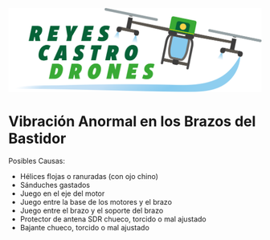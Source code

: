 ![Reyes Castro Drones](../Reyes-Castro-Drones_LOGO.png "Reyes Castro Drones")

# Vibración Anormal en los Brazos del Bastidor

Posibles Causas:
* Hélices flojas o ranuradas (con ojo chino)
* Sánduches gastados
* Juego en el eje del motor
* Juego entre la base de los motores y el brazo
* Juego entre el brazo y el soporte del brazo
* Protector de antena SDR chueco, torcido o mal ajustado
* Bajante chueco, torcido o mal ajustado
